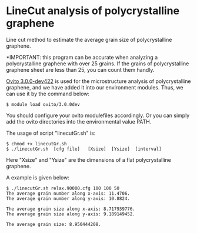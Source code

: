# LineCut analysis of polycrystalline graphene
Line cut method to estimate the average grain size of polycrystalline graphene.

*IMPORTANT: this program can be accurate when analyzing a polycrystalline graphene with over 25 grains. If the grains of polycrystalline graphene sheet are less than 25, you can count them handly.

[Ovito 3.0.0-dev422](https://www.ovito.org/) is used for the microstructure analysis of polycrystalline graphene, and we have added it into our environment modules. Thus, we can use it by the command below:
```
$ module load ovito/3.0.0dev
```
You should configure your ovito modulefiles accordingly. Or you can simply add the ovito directories into the environmental value PATH.

The usage of script "linecutGr.sh" is:
```
$ chmod +x linecutGr.sh
$ ./linecutGr.sh  [cfg file]   [Xsize]  [Ysize]  [interval]
```
Here "Xsize" and "Ysize" are the dimensions of a flat polycrystalline graphene.

A example is given below:
```
$ ./linecutGr.sh relax.90000.cfg 100 100 50
The average grain number along x-axis: 11.4706.
The average grain number along y-axis: 10.8824.

The average grain size along x-axis: 8.717939776.
The average grain size along y-axis: 9.189149452.

The average grain size: 8.950444208.
```
